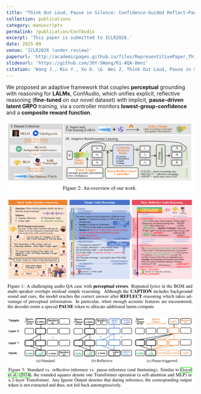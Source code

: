 ```yaml
---
title: "Think Out Loud, Pause in Silence: Confidence-Guided Reflect–Pause–Abort for Robust Audio Perceptual Understanding"
collection: publications
category: manuscripts
permalink: /publication/ConfAudio
excerpt: 'This paper is submitted to ICLR2026.'
date: 2025-09
venue: 'ICLR2026 (under review)'
paperurl: 'http://academicpages.github.io/files/RepresentitivePaper_Think_Out_LoudPause_in_Silence.pdf'
slidesurl: 'https://github.com/JOY-SWang/R1-AQA-Omni'
citation: 'Wang J., Niu Y., Xu D. \&  Wei Z. Think Out Loud, Pause in Silence: Confidence-Guided Reflect–Pause–Abort for Robust Audio Perceptual Understanding", submitted to ICLR2026.'
---
```


We proposed an adaptive framework that couples **perceptual** grounding with reasoning for **LALMs**, ConfAudio, which unifies explicit, reflective reasoning (**fine-tuned** on our novel dataset) with implicit, **pause-driven latent  GRPO** training, via a controller monitors **lowest-group-confidence** and a **composite reward function**.

![Overview](/images/paper/ICLRoverview.png)

![Sample](/images/paper/ICLRsample.png)

![Latent](/images/paper/ICLRlatent.png)

